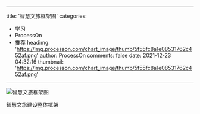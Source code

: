 
---
title: '智慧文旅框架图'
categories: 
 - 学习
 - ProcessOn
 - 推荐
headimg: 'https://img.processon.com/chart_image/thumb/5f55fc8a1e08531762c452af.png'
author: ProcessOn
comments: false
date: 2021-12-23 04:32:16
thumbnail: 'https://img.processon.com/chart_image/thumb/5f55fc8a1e08531762c452af.png'
---

<div>   
<img class="thumb" alt="智慧文旅框架图" src="https://img.processon.com/chart_image/thumb/5f55fc8a1e08531762c452af.png" referrerpolicy="no-referrer">
<p>智慧文旅建设整体框架</p>  
</div>
            